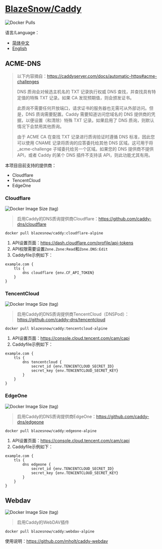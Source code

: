 # [BlazeSnow/Caddy](https://hub.docker.com/r/blazesnow/caddy)

![Docker Pulls](https://img.shields.io/docker/pulls/blazesnow/caddy)

语言/Language：

- [简体中文](/README.md)
- [English](/README.en.md)

## ACME-DNS

> 以下内容摘自：<https://caddyserver.com/docs/automatic-https#acme-challenges>
>
> DNS 质询会对候选主机名的 TXT 记录执行权威 DNS 查找，并查找具有特定值的特殊 TXT 记录。如果 CA 发现预期值，则会颁发证书。
>
> 此质询不需要任何开放端口，请求证书的服务器也无需可从外部访问。但是，DNS 质询需要配置。Caddy 需要知道访问您域名的 DNS 提供商的凭据，以便设置（和清除）特殊 TXT 记录。如果启用了 DNS 质询，则默认情况下会禁用其他质询。
>
> 由于 ACME CA 在查找 TXT 记录进行质询验证时遵循 DNS 标准，因此您可以使用 CNAME 记录将质询的应答委托给其他 DNS 区域。这可用于将 _acme-challenge 子域委托给另一个区域。如果您的 DNS 提供商不提供 API，或者 Caddy 的某个 DNS 插件不支持该 API，则此功能尤其有用。

本项目目前支持的提供商：

- Cloudflare
- TencentCloud
- EdgeOne

### Cloudflare

![Docker Image Size (tag)](https://img.shields.io/docker/image-size/blazesnow/caddy/cloudflare-alpine)

> 启用Caddy的DNS质询提供商Cloudflare：<https://github.com/caddy-dns/cloudflare>

```shell
docker pull blazesnow/caddy:cloudflare-alpine
```

1. API设置页面：<https://dash.cloudflare.com/profile/api-tokens>
2. API权限需要设置`Zone.Zone:Read`和`Zone.DNS:Edit`
3. Caddyfile示例如下：

```Caddyfile
example.com {
    tls {
        dns cloudflare {env.CF_API_TOKEN}
    }
}
```

### TencentCloud

![Docker Image Size (tag)](https://img.shields.io/docker/image-size/blazesnow/caddy/tencentcloud-alpine)

> 启用Caddy的DNS质询提供商TencentCloud（DNSPod）：<https://github.com/caddy-dns/tencentcloud>

```shell
docker pull blazesnow/caddy:tencentcloud-alpine
```

1. API设置页面：<https://console.cloud.tencent.com/cam/capi>
2. Caddyfile示例如下：

```Caddyfile
example.com {
    tls {
        dns tencentcloud {
            secret_id {env.TENCENTCLOUD_SECRET_ID}
            secret_key {env.TENCENTCLOUD_SECRET_KEY}
        }
    }
}
```

### EdgeOne

![Docker Image Size (tag)](https://img.shields.io/docker/image-size/blazesnow/caddy/edgeone-alpine)

> 启用Caddy的DNS质询提供商EdgeOne：<https://github.com/caddy-dns/edgeone>

```shell
docker pull blazesnow/caddy:edgeone-alpine
```

1. API设置页面：<https://console.cloud.tencent.com/cam/capi>
2. Caddyfile示例如下：

```Caddyfile
example.com {
    tls {
        dns edgeone {
            secret_id {env.TENCENTCLOUD_SECRET_ID}
            secret_key {env.TENCENTCLOUD_SECRET_KEY}
        }
    }
}
```

## Webdav

![Docker Image Size (tag)](https://img.shields.io/docker/image-size/blazesnow/caddy/webdav-alpine)

> 启用Caddy的WebDAV插件

```shell
docker pull blazesnow/caddy:webdav-alpine
```

使用说明：<https://github.com/mholt/caddy-webdav>
